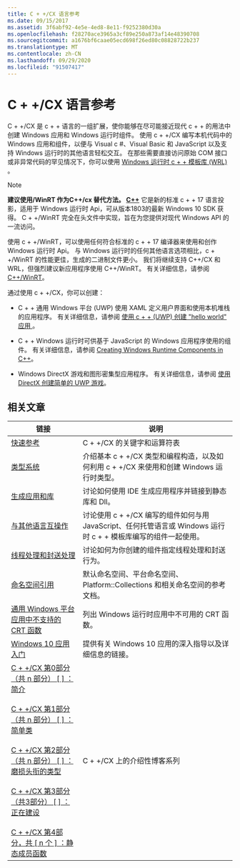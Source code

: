 ```yaml
---
title: C + +/CX 语言参考
ms.date: 09/15/2017
ms.assetid: 3f6abf92-4e5e-4ed8-8e11-f9252380d30a
ms.openlocfilehash: f28270ace3965a3cf89e250a873af14e48390708
ms.sourcegitcommit: a1676bf6caae05ecd698f26ed80c08828722b237
ms.translationtype: MT
ms.contentlocale: zh-CN
ms.lasthandoff: 09/29/2020
ms.locfileid: "91507417"
---
```

# <a name="ccx-language-reference"></a>C + +/CX 语言参考

C + +/CX 是 c + + 语言的一组扩展，使你能够在尽可能接近现代 c + + 的用法中创建 Windows 应用和 Windows 运行时组件。 使用 c + +/CX 编写本机代码中的 Windows 应用和组件，以便与 Visual c #、Visual Basic 和 JavaScript 以及支持 Windows 运行时的其他语言轻松交互。 在那些需要直接访问原始 COM 接口或非异常代码的罕见情况下，你可以使用 [Windows 运行时 c + + 模板库 (WRL) ](./wrl/windows-runtime-cpp-template-library-wrl.md)。

> [!NOTE]
> **建议使用/WinRT 作为C++/cx 替代方法。 [ C++](/windows/uwp/cpp-and-winrt-apis/index)** 它是新的标准 c + + 17 语言投影，适用于 Windows 运行时 Api，可从版本1803的最新 Windows 10 SDK 获得。 C + +/WinRT 完全在头文件中实现，旨在为您提供对现代 Windows API 的一流访问。
>
> 使用 c + +/WinRT，可以使用任何符合标准的 c + + 17 编译器来使用和创作 Windows 运行时 Api。 与 Windows 运行时的任何其他语言选项相比，c + +/WinRT 的性能更佳，生成的二进制文件更小。 我们将继续支持 C++/CX 和 WRL，但强烈建议新应用程序使用 C++/WinRT。 有关详细信息，请参阅 [C++/WinRT](/windows/uwp/cpp-and-winrt-apis/index)。

通过使用 c + +/CX，你可以创建：

- C + + 通用 Windows 平台 (UWP) 使用 XAML 定义用户界面和使用本机堆栈的应用程序。 有关详细信息，请参阅 [使用 c + + (UWP) 创建 "hello world" 应用 ](/windows/uwp/get-started/create-a-basic-windows-10-app-in-cpp)。

- C + + Windows 运行时可供基于 JavaScript 的 Windows 应用程序使用的组件。 有关详细信息，请参阅 [Creating Windows Runtime Components in C++](/windows/uwp/winrt-components/creating-windows-runtime-components-in-cpp)。

- Windows DirectX 游戏和图形密集型应用程序。 有关详细信息，请参阅 [使用 DirectX 创建简单的 UWP 游戏](/windows/uwp/gaming/tutorial--create-your-first-uwp-directx-game)。

## <a name="related-articles"></a>相关文章

| 链接 | 说明 |
|--|--|
| [快速参考](../cppcx/quick-reference-c-cx.md) | C + +/CX 的关键字和运算符表 |
| [类型系统](../cppcx/type-system-c-cx.md) | 介绍基本 c + +/CX 类型和编程构造，以及如何利用 c + +/CX 来使用和创建 Windows 运行时类型。 |
| [生成应用和库](../cppcx/building-apps-and-libraries-c-cx.md) | 讨论如何使用 IDE 生成应用程序并链接到静态库和 Dll。 |
| [与其他语言互操作](../cppcx/interoperating-with-other-languages-c-cx.md) | 讨论使用 c + +/CX 编写的组件如何与用 JavaScript、任何托管语言或 Windows 运行时 c + + 模板库编写的组件一起使用。 |
| [线程处理和封送处理](../cppcx/threading-and-marshaling-c-cx.md) | 讨论如何为你创建的组件指定线程处理和封送行为。 |
| [命名空间引用](../cppcx/namespaces-reference-c-cx.md) | 默认命名空间、平台命名空间、Platform::Collections 和相关命名空间的参考文档。 |
| [通用 Windows 平台应用中不支持的 CRT 函数](../cppcx/crt-functions-not-supported-in-universal-windows-platform-apps.md) | 列出 Windows 运行时应用中不可用的 CRT 函数。 |
| [Windows 10 应用入门](/windows/uwp/get-started/) | 提供有关 Windows 10 应用的深入指导以及详细信息的链接。 |
| [C + +/CX 第0部分（共 n 部分） \[ \] ：简介](https://devblogs.microsoft.com/cppblog/ccx-part-0-of-n-an-introduction/)<br /><br />[C + +/CX 第1部分（共 n 部分） \[ \] ：简单类](https://devblogs.microsoft.com/cppblog/ccx-part-1-of-n-a-simple-class/)<br /><br />[C + +/CX 第2部分（共 n 部分） \[ \] ：磨损头衔的类型](https://devblogs.microsoft.com/cppblog/ccx-part-2-of-n-types-that-wear-hats/)<br /><br />[C + +/CX 第3部分（共3部分） \[ \] ：正在建设](https://devblogs.microsoft.com/cppblog/ccx-part-3-of-n-under-construction/)<br /><br />[C + +/CX 第4部分，共 \[ n 个 \] ：静态成员函数](https://devblogs.microsoft.com/cppblog/ccx-part-4-of-n-static-member-functions/)| C + +/CX 上的介绍性博客系列 |
